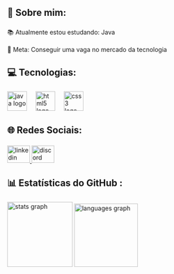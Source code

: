 <h2 align="left">💫 Sobre mim:</h2>

###

<p align="left">📚 Atualmente estou estudando: Java<br><br>🎯 Meta: Conseguir uma vaga no mercado da tecnologia</p>

###

<h2 align="left">💻 Tecnologias:</h2>

###

<div align="left">
  <img src="https://cdn.jsdelivr.net/gh/devicons/devicon/icons/java/java-original.svg" height="45" alt="java logo"  />
  <img width="12" />
  <img src="https://cdn.jsdelivr.net/gh/devicons/devicon/icons/html5/html5-original.svg" height="45" alt="html5 logo"  />
  <img width="12" />
  <img src="https://cdn.jsdelivr.net/gh/devicons/devicon/icons/css3/css3-original.svg" height="45" alt="css3 logo"  />
</div>

###

<h2 align="left">🌐 Redes Sociais:</h2>

###

<div align="left">
  <a href="www.linkedin.com/in/cesarfernandesjob" target="_blank">
    <img src="https://raw.githubusercontent.com/maurodesouza/profile-readme-generator/master/src/assets/icons/social/linkedin/default.svg" width="52" height="40" alt="linkedin logo"  />
  </a>
  <a href="https://discordapp/users/474631801755926537" target="_blank">
    <img src="https://raw.githubusercontent.com/maurodesouza/profile-readme-generator/master/src/assets/icons/social/discord/default.svg" width="52" height="40" alt="discord logo"  />
  </a>
</div>

###

<h2 align="left">📊 Estatísticas do GitHub :</h2>

###

<div align="left">
  <img src="https://github-readme-stats.vercel.app/api?username=CesarFernandesGit&hide_title=true&hide_rank=false&show_icons=true&include_all_commits=true&count_private=true&disable_animations=false&theme=dark&locale=en&hide_border=true&order=1" height="150" alt="stats graph"  />
  <img src="https://github-readme-stats.vercel.app/api/top-langs?username=CesarFernandesGit&locale=en&hide_title=true&layout=compact&card_width=320&langs_count=5&theme=dark&hide_border=true&order=2" height="146" alt="languages graph"  />
</div>

###
